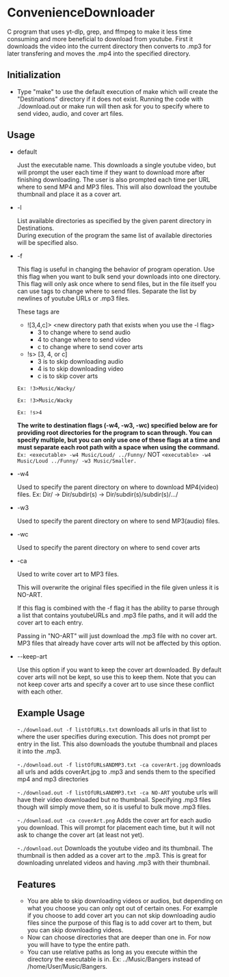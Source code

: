 # ConvenienceDownloader
C program that uses yt-dlp, grep, and ffmpeg to make it less time consuming and more beneficial to download from youtube. First it downloads the video into the current directory then converts to .mp3 for later transfering and moves the .mp4 into the specified directory.

## Initialization
  - Type "make" to use the default execution of make which will create the "Destinations" directory if it does not exist. Running the code with ./download.out or make run will then ask for you to specify where to send video, audio, and cover art files.

## Usage
  - default   

    Just the executable name. This downloads a single youtube video, but will prompt the user each time if they want to download more after finishing downloading. The user is also prompted each time per URL where to send MP4 and MP3 files. This will also download the youtube thumbnail and place it as a cover art.
    
  - -l

     List available directories as specified by the given parent directory in Destinations.    
    During execution of the program the same list of available directories will be specified also.
    
  - -f 

    This flag is useful in changing the behavior of program operation. Use this flag when you want to bulk send your downloads into one directory. This flag will only ask once where to send files, but in the file itself you can use tags to change where to send files.     Separate the list by newlines of youtube URLs or .mp3 files.

    These tags are
    -  ![3,4,c]> <new directory path that exists when you use the -l flag>
        - 3 to change where to send audio
        - 4 to change where to send video
        - c to change where to send cover arts
    -  !s> [3, 4, or c]
        - 3 is to skip downloading audio
        - 4 is to skip downloading video
        - c is to skip cover arts

      ```Ex: !3>Music/Wacky/```

      ```Ex: !3>Music/Wacky```

      ```Ex: !s>4```

    **The write to destination flags (-w4, -w3, -wc) specified below are for providing root directories for the program to scan through. You can specify multiple, but you can only use one of these flags at a time and must separate each root path with a space when using the command.**
    ```Ex: <executable> -w4 Music/Loud/ ../Funny/```
    NOT
    ```<executable> -w4 Music/Loud ../Funny/ -w3 Music/Smaller.```

  - -w4

    Used to specify the parent directory on where to download MP4(video) files. Ex: Dir/ -> Dir/subdir(s) -> Dir/subdir(s)/subdir(s)/.../
    
  - -w3

    Used to specify the parent directory on where to send MP3(audio) files.
    
  - -wc  

     Used to specify the parent directory on where to send cover arts
    
  - -ca

    Used to write cover art to MP3 files. 
    
    This will overwrite the original files specified in the file given unless it is NO-ART.
    
    If this flag is combined with the -f flag it has the ability to parse through a list
    that contains youtubeURLs and .mp3 file paths, and it will add the cover art to each entry.
    
    Passing in "NO-ART" will just download the .mp3 file with no cover art. MP3 files that already have cover arts will not be affected by this option.
- --keep-art

    Use this option if you want to keep the cover art downloaded. By default cover arts will not be kept, so use this to keep them.
    Note that you can not keep cover arts and specify a cover art to use since these conflict with each other.
    
    ## Example Usage
  
  -```./download.out -f listOfURLs.txt``` downloads all urls in that list to where the user specifies during execution. This does not prompt per entry in the list. This also downloads the youtube thumbnail and places it into the .mp3.
  
  -```./download.out -f listOfURLsANDMP3.txt -ca coverArt.jpg``` downloads all urls and adds coverArt.jpg to .mp3 and sends them to the specified mp4 and mp3 directories

  -```./download.out -f listOfURLsANDMP3.txt -ca NO-ART``` youtube urls will have their video downloaded but no thumbnail. Specifying .mp3 files though will simply move them, so it is useful to bulk move .mp3 files.
  
  -```./download.out -ca coverArt.png``` Adds the cover art for each audio you download. This will prompt for placement each time, but it will not ask to change the cover art (at least not yet).

  -```./download.out``` Downloads the youtube video and its thumbnail. The thumbnail is then added as a cover art to the .mp3. This is great for downloading unrelated videos and having .mp3 with their thumbnail.

  ## Features
  - You are able to skip downloading videos or audios, but depending on what you choose you can only opt out of certain ones. For example if you choose to add cover art you can not skip downloading audio files since the purpose of this flag is to add cover art to them, but you can skip downloading videos.
  - Now can choose directories that are deeper than one in. For now you will have to type the entire path.
  - You can use relative paths as long as you execute within the directory the executable is in. Ex: ../Music/Bangers instead of /home/User/Music/Bangers.
